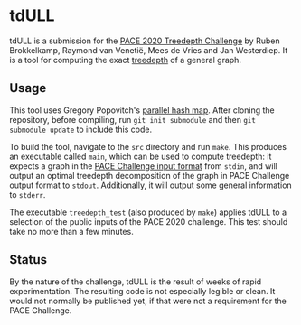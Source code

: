 # tdULL

tdULL is a submission for the [PACE 2020 Treedepth
Challenge](https://pacechallenge.org/2020/) by Ruben Brokkelkamp, Raymond van
Venetië, Mees de Vries and Jan Westerdiep. It is a tool for computing the exact
[treedepth](https://en.wikipedia.org/wiki/Tree-depth) of a general graph.

## Usage

This tool uses Gregory Popovitch's [parallel hash
map](https://github.com/greg7mdp/parallel-hashmap). After cloning the
repository, before compiling, run `git init submodule` and then `git submodule
update` to include this code.

To build the tool, navigate to the `src` directory and run `make`. This
produces an executable called `main`, which can be used to compute treedepth:
it expects a graph in the [PACE Challenge input
format](https://pacechallenge.org/2020/td/) from `stdin`, and will output an
optimal treedepth decomposition of the graph in PACE Challenge output format to
`stdout`. Additionally, it will output some general information to `stderr`.

The executable `treedepth_test` (also produced by `make`) applies tdULL to a
selection of the public inputs of the PACE 2020 challenge. This test should
take no more than a few minutes.

## Status

By the nature of the challenge, tdULL is the result of weeks of rapid
experimentation. The resulting code is not especially legible or clean. It
would not normally be published yet, if that were not a requirement for the
PACE Challenge.
